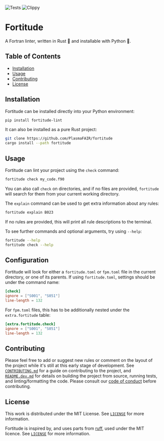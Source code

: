 ![Tests](https://github.com/PlasmaFAIR/fortitude/actions/workflows/test.yml/badge.svg)
![Clippy](https://github.com/PlasmaFAIR/fortitude/actions/workflows/clippy.yml/badge.svg)

# Fortitude

A Fortran linter, written in Rust :crab: and installable with Python :snake:.

## Table of Contents

- [Installation](#installation)
- [Usage](#usage)
- [Contributing](#contributing)
- [License](#license)

## Installation

Fortitude can be installed directly into your Python environment:

```bash
pip install fortitude-lint
```

It can also be installed as a pure Rust project:

```bash
git clone https://github.com/PlasmaFAIR/fortitude
cargo install --path fortitude
```

## Usage

Fortitude can lint your project using the `check` command:

```bash
fortitude check my_code.f90
```

You can also call `check` on directories, and if no files are provided, `fortitude` will
search for them from your current working directory.

The `explain` command can be used to get extra information about any rules:

```bash
fortitude explain B023
```

If no rules are provided, this will print all rule descriptions to the terminal.

To see further commands and optional arguments, try using `--help`:

```bash
fortitude --help
fortitude check --help
```

## Configuration

Fortitude will look for either a `fortitude.toml` or `fpm.toml` file in the
current directory, or one of its parents. If using `fortitude.toml`, settings
should be under the command name:

```toml
[check]
ignore = ["S001", "S051"]
line-length = 132
```

For `fpm.toml` files, this has to be additionally nested under the
`extra.fortitude` table:

```toml
[extra.fortitude.check]
ignore = ["S001", "S051"]
line-length = 132
```

## Contributing

Please feel free to add or suggest new rules or comment on the layout of the project
while it's still at this early stage of development. See
[`CONTRIBUTING.md`](CONTRIBUTING.md) for a guide on contributing to the project, and
[`README.dev.md`](README.dev.md) for details on building the project from source,
running tests, and linting/formatting the code. Please consult our [code of
conduct](CODE_OF_CONDUCT.md) before contributing.

## License

This work is distributed under the MIT License. See [`LICENSE`](LICENSE) for more
information.

Fortitude is inspired by, and uses parts from
[ruff](https://github.com/astral-sh/ruff), used under the MIT licence. See
[`LICENSE`](LICENSE) for more information.
